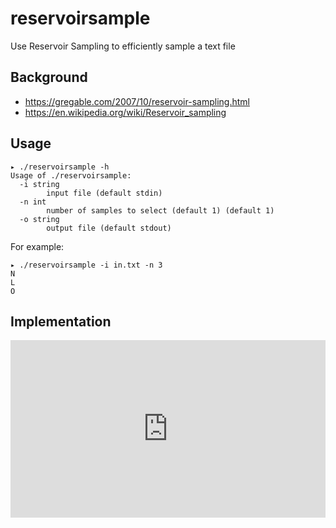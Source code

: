 # reservoirsample
Use Reservoir Sampling to efficiently sample a text file

## Background

 - https://gregable.com/2007/10/reservoir-sampling.html
 - https://en.wikipedia.org/wiki/Reservoir_sampling

## Usage

```
▸ ./reservoirsample -h
Usage of ./reservoirsample:
  -i string
    	input file (default stdin)
  -n int
    	number of samples to select (default 1) (default 1)
  -o string
    	output file (default stdout)
```

For example:

```
▸ ./reservoirsample -i in.txt -n 3
N
L
O
```

## Implementation

<div style="position:relative;height:0;padding-bottom:56.25%"><iframe src="https://www.youtube.com/embed/BzGSTknzp8c?ecver=2" width="640" height="360" frameborder="0" style="position:absolute;width:100%;height:100%;left:0" allowfullscreen></iframe></div>
